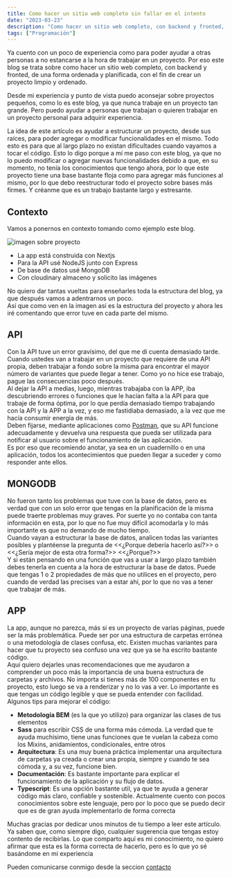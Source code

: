 ```yaml
---
title: Como hacer un sitio web completo sin fallar en el intento
date: "2023-03-23"
description: "Como hacer un sitio web completo, con backend y fronted, de una forma ordenada y planificada, con el fin de crear un proyecto limpio y ordenado."
tags: ["Programación"]
---
```


Ya cuento con un poco de experiencia como para poder ayudar a otras personas a no estancarse a la hora de trabajar en un proyecto. Por eso este blog se trata sobre como hacer un sitio web completo, con backend y fronted, de una forma ordenada y planificada, con el fin de crear un proyecto limpio y ordenado.
 
Desde mi experiencia y punto de vista puedo aconsejar sobre proyectos pequeños, como lo es este blog, ya que nunca trabaje en un proyecto tan grande. Pero puedo ayudar a personas que trabajan o quieren trabajar en un proyecto personal para adquirir experiencia.

La idea de este artículo es ayudar a estructurar un proyecto, desde sus raíces, para poder agregar o modificar funcionalidades en el mismo. Todo esto es para que al largo plazo no existan dificultades cuando vayamos a tocar el código. Esto lo digo porque a mí me paso con este blog, ya que no lo puedo modificar o agregar nuevas funcionalidades debido a que, en su momento, no tenía los conocimientos que tengo ahora, por lo que este proyecto tiene una base bastante floja como para agregar más funciones al mismo, por lo que debo reestructurar todo el proyecto sobre bases más firmes. Y créanme que es un trabajo bastante largo y estresante.

## Contexto

Vamos a ponernos en contexto tomando como ejemplo este blog.  

![imagen sobre proyecto](https://res.cloudinary.com/dyrpgj8od/image/upload/v1679609442/Blog/project_eveqps.png)  

* La app está construida con Nextjs
* Para la API usé NodeJS junto con Express
* De base de datos usé MongoDB
* Con cloudinary almaceno y solicito las imágenes

No quiero dar tantas vueltas para enseñarles toda la estructura del blog, ya que después vamos a adentrarnos un poco.  
Así que como ven en la imagen así es la estructura del proyecto y ahora les iré comentando que error tuve en cada parte del mismo.

## API
Con la API tuve un error gravísimo, del que me di cuenta demasiado tarde.  
Cuando ustedes van a trabajar en un proyecto que requiere de una API propia, deben trabajar a fondo sobre la misma para encontrar el mayor número de variantes que puede llegar a tener. Como yo no hice ese trabajo, pague las consecuencias poco después.   
Al dejar la API a medias, luego, mientras trabajaba con la APP, iba descubriendo errores o funciones que le hacían falta a la API para que trabaje de forma óptima, por lo que perdía demasiado tiempo trabajando con la API y la APP a la vez, y eso me fastidiaba demasiado, a la vez que me hacía consumir energía de más.   
Deben fijarse, mediante aplicaciones como [Postman](https://www.postman.com/), que su API funcione adecuadamente y devuelva una respuesta que pueda ser utilizada para notificar al usuario sobre el funcionamiento de las aplicación.   
Es por eso que recomiendo anotar, ya sea en un cuadernillo o en una aplicación, todos los acontecimientos que pueden llegar a suceder y como responder ante ellos.  

## MONGODB
No fueron tanto los problemas que tuve con la base de datos, pero es verdad que con un solo error que tengas en la planificación de la misma puede traerte problemas muy graves. Por suerte yo no contaba con tanta información en esta, por lo que no fue muy difícil acomodarla y lo más importante es que no demando de mucho tiempo.  
Cuando vayan a estructurar la base de datos, analicen todas las variantes posibles y plantéense la pregunta de <<¿Porque debería hacerlo así?>> o <<¿Sería mejor de esta otra forma?>> <<¿Porque?>>  
Y si están pensando en una función que vas a usar a largo plazo también debes tenerla en cuenta a la hora de estructurar la base de datos. Puede que tengas 1 o 2 propiedades de más que no utilices en el proyecto, pero cuando de verdad las precises van a estar ahí, por lo que no vas a tener que trabajar de más.

## APP
La app, aunque no parezca, más si es un proyecto de varias páginas, puede ser la más problemática. Puede ser por una estructura de carpetas errónea o una metodología de clases confusa, etc. Existen muchas variantes para hacer que tu proyecto sea confuso una vez que ya se ha escrito bastante código.  
Aquí quiero dejarles unas recomendaciones que me ayudaron a comprender un poco más la importancia de una buena estructura de carpetas y archivos. No importa si tienes más de 100 componentes en tu proyecto, esto luego se va a renderizar y no lo vas a ver. Lo importante es que tengas un código legible y que se pueda entender con facilidad.  
Algunos tips para mejorar el código:  
* **Metodología BEM** (es la que yo utilizo) para organizar las clases de tus elementos
* **Sass** para escribir CSS de una forma más cómoda. La verdad que te ayuda muchísimo, tiene unas funciones que te vuelan la cabeza como los Mixins, anidamientos, condicionales, entre otros
* **Arquitectura**: Es una muy buena práctica implementar una arquitectura de carpetas ya creada o crear una propia, siempre y cuando te sea cómoda y, a su vez, funcione bien.
* **Documentación**: Es bastante importante para explicar el funcionamiento de la aplicación y su flujo de datos.
* **Typescript**: Es una opción bastante util, ya que te ayuda a generar código más claro, confiable y sostenible. Actualmente cuento con pocos conocimientos sobre este lenguaje, pero por lo poco que se puedo decir que es de gran ayuda implementarlo de forma correcta

Muchas gracias por dedicar unos minutos de tu tiempo a leer este artículo. Ya saben que, como siempre digo, cualquier sugerencia que tengas estoy contento de recibirlas. Lo que comparto aquí es mi conocimiento, no quiero afirmar que esta es la forma correcta de hacerlo, pero es lo que yo sé basándome en mi experiencia   

Pueden comunicarse conmigo desde la seccion [contacto](/contacto)